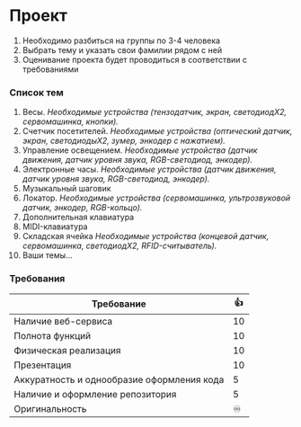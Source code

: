 # Проект

1. Необходимо разбиться на группы по 3-4 человека
2. Выбрать тему и указать свои фамилии рядом с ней
3. Оценивание проекта будет проводиться в соответствии с требованиями


### Список тем

1. Весы. _Необходимые устройства (тензодатчик, экран, светодиодX2, сервомашинка, кнопки)._
3. Счетчик посетителей.  _Необходимые устройства (оптический датчик, экран, светодиодыX2, зумер, энкодер с нажатием)._
4. Управление освещением. _Необходимые устройства (датчик движения, датчик уровня звука, RGB-светодиод, энкодер)._
5. Электронные часы.  _Необходимые устройства (датчик движения, датчик уровня звука, RGB-светодиод, энкодер)._
6. Музыкальный шаговик
7. Локатор.  _Необходимые устройства (сервомашинка, ультрозвуковой датчик, энкодер, RGB-кольцо)._
8. Дополнительная клавиатура 
9. MIDI-клавиатура
10. Складская ячейка  _Необходимые устройства (концевой датчик, сервомашинка, светодиодX2, RFID-считыватель)._
11. Ваши темы...

### Требования
| Требование | :+1: |
|------------|------|
|Наличие веб-сервиса| 10 |
|Полнота функций| 10 |
|Физическая реализация| 10 |
|Презентация| 10 |
|Аккуратность и однообразие оформления кода|5|
|Наличие и оформление репозитория| 5 |
|Оригинальность| ♾️  |
